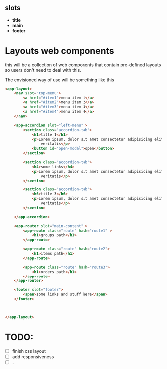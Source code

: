 

## slots
- **title** 
- **main** 
- **footer** 

# Layouts web components

this will be a collection of web components that contain pre-defined layouts so users don't need to deal with this.


The envisioned way of use will be something like this

```html
<app-layout>
    <nav slot="top-menu">
        <a href="#item1">menu item 1</a>
        <a href="#item2">menu item 2</a>
        <a href="#item3">menu item 3</a>
        <a href="#item4">menu item 4</a>
    </nav>

    <app-accordion slot="left-menu" >
        <section class="accordion-tab">
            <h1>title 1</h1>
            <p>Lorem ipsum, dolor sit amet consectetur adipisicing elit. Voluptate accusantium officiis, modi
                veritatis</p>
            <button id="open-modal">open</button>
        </section>

        <section class="accordion-tab">
            <h4>some links</h4>
            <p>Lorem ipsum, dolor sit amet consectetur adipisicing elit. Voluptate accusantium officiis, modi
                veritatis</p>
        </section>

        <section class="accordion-tab">
            <h6>title 3</h6>
            <p>Lorem ipsum, dolor sit amet consectetur adipisicing elit. Voluptate accusantium officiis, modi
                veritatis</p>
        </section>

    </app-accordion>

    <app-router slot="main-content" >          
        <app-route class="route" hash="route1" >
            <h1>groups path</h1>
        </app-route>

        <app-route class="route" hash="route2">
            <h1>items path</h1>
        </app-route>

        <app-route class="route" hash="route3">
            <h1>orders path</h1>
        </app-route>
    </app-router>

    <footer slot="footer">
        <span>some links and stuff here</span>
    </footer>

    

</app-layout>

```


# TODO:

- [ ] finish css layout
- [ ] add responsiveness
- [ ] .